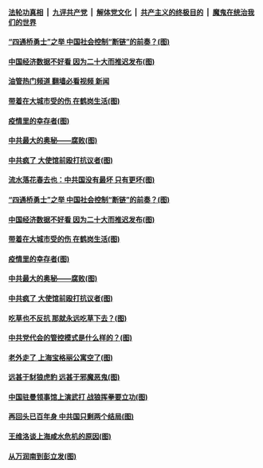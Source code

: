####  [法轮功真相](../../../../basic/blob/master/README.md?t=10230631) &nbsp;|&nbsp; [九评共产党](../../../../9ping.md/blob/master/README.md?t=10230631) &nbsp;|&nbsp; [解体党文化](../../../../jtdwh.md/blob/master/README.md?t=10230631)  &nbsp;|&nbsp; [共产主义的终极目的](../../../../gczydzjmd.md/blob/master/README.md?t=10230631) &nbsp;|&nbsp; [魔鬼在统治我们的世界](../../../../mgztzwmdsj.md/blob/master/README.md?t=10230631) 

#### [“四通桥勇士”之举 中国社会控制“断链”的前奏？(图)](../pages/p4/1019836.md?t=10230631) 

#### [中国经济数据不好看 因为二十大而推迟发布(图)](../pages/p4/1019760.md?t=10230631) 

#### [油管热门频道 翻墙必看视频 新闻](http://209.250.226.216:81/youtube.html?10230631)

#### [带着在大城市受的伤 在鹤岗生活(图)](../pages/p4/1019758.md?t=10230631) 

#### [疫情里的幸存者(图)](../pages/p4/1019761.md?t=10230631) 

#### [中共最大的奥秘——腐败(图)](../pages/p4/1019491.md?t=10230631) 

#### [中共疯了 大使馆前殴打抗议者(图)](../pages/p4/1019681.md?t=10230631) 

#### [流水落花春去也：中共国没有最坏 只有更坏(图)](../pages/p4/1019842.md?t=10230631) 

#### [“四通桥勇士”之举 中国社会控制“断链”的前奏？(图)](../pages/p4/1019836.md?t=10230631) 



#### [中国经济数据不好看 因为二十大而推迟发布(图)](../pages/p4/1019760.md?t=10230631) 

#### [带着在大城市受的伤 在鹤岗生活(图)](../pages/p4/1019758.md?t=10230631) 

#### [疫情里的幸存者(图)](../pages/p4/1019761.md?t=10230631) 

#### [中共最大的奥秘——腐败(图)](../pages/p4/1019491.md?t=10230631) 

#### [中共疯了 大使馆前殴打抗议者(图)](../pages/p4/1019681.md?t=10230631) 

#### [吃草也不反抗 那就永远吃草下去？(图)](../pages/p4/1019673.md?t=10230631) 

#### [中共党代会的管控模式是什么样的？(图)](../pages/p4/1019674.md?t=10230631) 

#### [老外走了 上海宝格丽公寓空了(图)](../pages/p4/1019679.md?t=10230631) 



#### [远甚于豺狼虎豹 远甚于邪魔恶鬼(图)](../pages/p4/1019610.md?t=10230631) 

#### [中国驻曼领事馆上演武打 战狼挥拳要立功(图)](../pages/p4/1019607.md?t=10230631) 

#### [再回头已百年身 中共国只剩两个结局(图)](../pages/p4/1019606.md?t=10230631) 

#### [王维洛谈上海咸水危机的原因(图)](../pages/p4/1019605.md?t=10230631) 

#### [从万润南到彭立发(图)](../pages/p4/1019601.md?t=10230631) 


<img src='http://gfw-breaker.win/goodnews/indexes/p4.md' width='0px' height='0px'/>

